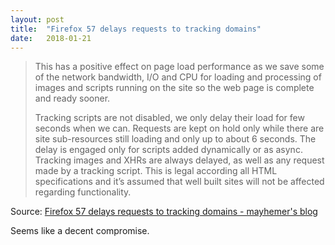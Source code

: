```yaml
---
layout: post
title:  "Firefox 57 delays requests to tracking domains"
date:   2018-01-21
---
```


> This has a positive effect on page load performance as we save some of the network bandwidth, I/O and CPU for loading and processing of images and scripts running on the site so the web page is complete and ready sooner.
>
> Tracking scripts are not disabled, we only delay their load for few seconds when we can.  Requests are kept on hold only while there are site sub-resources still loading and only up to about 6 seconds.  The delay is engaged only for scripts added dynamically or as async.  Tracking images and XHRs are always delayed, as well as any request made by a tracking script.  This is legal according all HTML specifications and it’s assumed that well built sites will not be affected regarding functionality.

Source: [Firefox 57 delays requests to tracking domains - mayhemer's blog](https://www.janbambas.cz/firefox-57-delays-requests-tracking-domains/)

Seems like a decent compromise.
